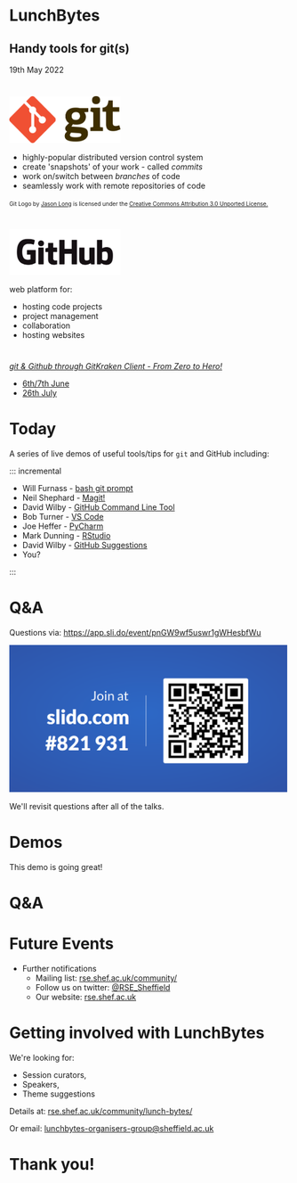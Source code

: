 # LunchBytes
## Handy tools for git(s)
<style>
    .reveal h1 { font-size:2em; }
    .reveal h2 { font-size:1em; }
</style>

19th May 2022


#
<a href="https://git-scm.com/" target="_blank"><img src="images/Git-Logo-2Color.png" alt="git logo" width="200"/></a>

* highly-popular distributed version control system
* create 'snapshots' of your work - called *commits*
* work on/switch between *branches* of code
* seamlessly work with remote repositories of code

<font size="-2">Git Logo by <a href="https://twitter.com/jasonlong" target="_blank">Jason Long</a> is licensed under the <a href="https://creativecommons.org/licenses/by/3.0/" target="_blank">Creative Commons Attribution 3.0 Unported License.</a></font>

#
<a href="https://github.com/" target="_blank"><img src="images/GitHub_Logo.png" alt="GitHub logo" width="200"/></a>

web platform for:

* hosting code projects
* project management
* collaboration
* hosting websites

#
[*git & Github through GitKraken Client - From Zero to Hero!*](https://srse-git-github-zero2hero.netlify.app/)

* [6th/7th June](https://rse.shef.ac.uk/training/workshop/2022-06-06-git-zero-hero)
* [26th July](https://rse.shef.ac.uk/training/workshop/2022-07-26-git-zero-hero)



# Today

A series of live demos of useful tools/tips for `git` and GitHub including:

::: incremental

* Will Furnass - [bash git prompt](https://github.com/magicmonty/bash-git-prompt)
* Neil Shephard - [Magit!](https://magit.vc/)
* David Wilby - [GitHub Command Line Tool](https://github.com/cli/cli)
* Bob Turner - [VS Code](https://code.visualstudio.com/docs/editor/versioncontrol)
* Joe Heffer -  [PyCharm](https://www.jetbrains.com/help/pycharm/using-git-integration.html)
* Mark Dunning - [RStudio](https://www.rstudio.com/)
* David Wilby - [GitHub Suggestions](https://docs.github.com/en/pull-requests/collaborating-with-pull-requests/reviewing-changes-in-pull-requests/incorporating-feedback-in-your-pull-request)
* You?

:::


# Q&A

Questions via:
<https://app.sli.do/event/pnGW9wf5uswr1gWHesbfWu>

<img src="images/slido.png" alt="Slido code" width="500"/>


We'll revisit questions after all of the talks.


# Demos

This demo is going great!


# Q&A


# Future Events

* Further notifications
    * Mailing list: [rse.shef.ac.uk/community/](https://rse.shef.ac.uk/community/)
    * Follow us on twitter: [\@RSE_Sheffield](https://twitter.com/RSE_Sheffield)
    * Our website: [rse.shef.ac.uk](https://rse.shef.ac.uk/)


# Getting involved with LunchBytes

We're looking for:

* Session curators,
* Speakers,
* Theme suggestions

Details at: [rse.shef.ac.uk/community/lunch-bytes/](https://rse.shef.ac.uk/community/lunch-bytes/)

Or email: <lunchbytes-organisers-group@sheffield.ac.uk>

# Thank you!
